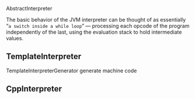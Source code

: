 AbstractInterpreter


The basic behavior of the JVM interpreter can be thought of as essentially “`a switch inside a while loop`” — processing each opcode of the program independently of the last, 
using the evaluation stack to hold intermediate values.



## TemplateInterpreter

TemplateInterpreterGenerator generate machine code

## CppInterpreter


